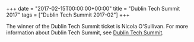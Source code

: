 +++
date = "2017-02-15T00:00:00+00:00"
title = "Dublin Tech Summit 2017"
tags = ["Dublin Tech Summit 2017-02"]
+++

The winner of the Dublin Tech Summit ticket is Nicola O'Sullivan. For more information about Dublin Tech Summit, see
[Dublin Tech Summit](http://dublintechsummit.com/).

